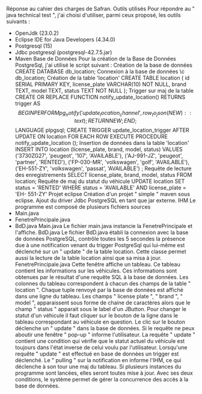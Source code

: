 Réponse au cahier des charges de Safran.
Outils utilisés
Pour répondre au " java technical test ", j'ai choisi d'utiliser, parmi ceux proposé, les outils 
suivants :
*	OpenJdk (23.0.2)
*	Eclipse IDE for Java Developers (4.34.0)
*	Postgresql (15)
*	Jdbc postgresql (postgresql-42.7.5.jar)
*	Maven
Base de Données
Pour la création de la Base de Données PostgreSql, j'ai utilisé le script suivant :
Création de la base de données
CREATE DATABASE db_location;
Connexion à la base de données
\c db_location;
Création de la table 'location'
CREATE TABLE location (
id SERIAL PRIMARY KEY,
license_plate VARCHAR(10) NOT NULL,
brand TEXT,
model TEXT,
status TEXT NOT NULL
);
Trigger sur maj de la table
  CREATE OR REPLACE FUNCTION notify_update_location() RETURNS trigger AS $$
   BEGIN
       PERFORM pg_notify('update_location_channel', row_to_json(NEW)::text);
       RETURN NEW;
   END;
   $$ LANGUAGE plpgsql;
   CREATE TRIGGER update_location_trigger AFTER UPDATE ON location
   FOR EACH ROW EXECUTE PROCEDURE notify_update_location ();
Insertion de données dans la table 'location'
INSERT INTO location (license_plate, brand, model, status)
VALUES
('3730ZG27', 'peugeot', '107', 'AVAILABLE'),
('AJ-991-JZ', 'peugeot', 'partner', 'RENTED'),
('FP-030-MR', 'volkswagen', 'golf', 'AVAILABLE'),
('EH-551-ZY', 'volkswagen', 'passat', 'AVAILABLE') ;
Requête de lecture des enregistrements
SELECT license_plate, brand, model, status FROM location;
Requête de maj du statut du véhicule
UPDATE location SET status = 'RENTED' WHERE status = 'AVAILABLE' AND license_plate = 'EH-
551-ZY'
Projet eclipse
Création d'un projet " simple " maven sous eclipse.
Ajout du driver Jdbc PostgreSQL en tant que jar externe.
IHM
Le programme est composé de plusieurs fichiers sources
*	Main.java
*	FenetrePrincipale.java
*	BdD.java
Main.java
Le fichier main.java instancie la FenetrePrincipale et l'affiche.
BdD.java
Le fichier BdD.java établi la connexion avec la base de données PostgreSQL, contrôle toutes les 
5 secondes la présence due à une notification venant du trigger PostgreSql qui lui-même est 
déclenché sur un " update " de la table location. Cette classe permet aussi la lecture de la table 
location ainsi que sa misa à jour.
FenetrePrincipale.java
Cette fenêtre affiche un tableau. Ce tableau contient les informations sur les véhicules. Ces 
informations sont obtenues par le résultat d'une requête SQL à la base de données. Les 
colonnes du tableau correspondent à chacun des champs de la table " location ".
Chaque tuple renvoyé par la base de données est affiché dans une ligne du tableau. Les champs 
" license plate ", " brand ", " model ", apparaissent sous forme de chaine de caractères alors que 
le champ " status " apparait sous le label d'un JButton.
Pour changer le statut d'un véhicule il faut cliquer sur le bouton de la ligne dans le tableau 
correspondant au véhicule en question. Le clic sur le bouton déclenche un " update " dans la 
base de données. Si le requête ne peux aboutir une fenêtre " pop-up " informe l'utilisateur. La 
requête " update " contient une condition qui vérifie que le statut actuel du véhicule est toujours 
dans l'état inverse de celui voulu par l'utilisateur.
Lorsqu'une requête " update " est effectué en base de données un trigger est déclenché. Le 
" pulling " sur la notification en informe l'IHM, ce qui déclenche à son tour une maj du tableau. 
Si plusieurs instances du programme sont lancées, elles seront toutes mise à jour.
Avec ses deux conditions, le système permet de gérer la concurrence des accès à la base de 
données. 
